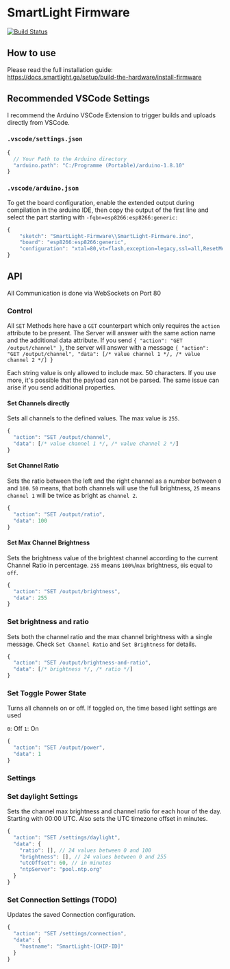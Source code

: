 # SmartLight Firmware

[![Build Status](https://travis-ci.com/adrianjost/SmartLight-Firmware.svg?branch=master)](https://travis-ci.com/adrianjost/SmartLight-Firmware)

## How to use

Please read the full installation guide:
https://docs.smartlight.ga/setup/build-the-hardware/install-firmware

## Recommended VSCode Settings

I recommend the Arduino VSCode Extension to trigger builds and uploads directly from VSCode.

### `.vscode/settings.json`

```js
{
  // Your Path to the Arduino directory
  "arduino.path": "C:/Programme (Portable)/arduino-1.8.10"
}
```

### `.vscode/arduino.json`

To get the board configuration, enable the extended output during compilation in the arduino IDE, then copy the output of the first line and select the part starting with `-fqbn=esp8266:esp8266:generic:`

```js
{
    "sketch": "SmartLight-Firmware\\SmartLight-Firmware.ino",
    "board": "esp8266:esp8266:generic",
    "configuration": "xtal=80,vt=flash,exception=legacy,ssl=all,ResetMethod=nodemcu,CrystalFreq=26,FlashFreq=40,FlashMode=dout,eesz=1M128,led=1,sdk=nonosdk_191024,ip=lm2f,dbg=Disabled,lvl=None____,wipe=none,baud=115200"
}
```

## API

All Communication is done via WebSockets on Port 80

### Control

All `SET` Methods here have a `GET` counterpart which only requires the `action` attribute to be present. The Server will answer with the same action name and the additional data attribute.
If you send `{ "action": "GET /output/channel" }`, the server will answer with a message `{ "action": "GET /output/channel", "data": [/* value channel 1 */, /* value channel 2 */] }`

Each string value is only allowed to include max. 50 characters. If you use more, it's possible that the payload can not be parsed. The same issue can arise if you send additional properties.

#### Set Channels directly

Sets all channels to the defined values. The max value is `255`.

```js
{
  "action": "SET /output/channel",
  "data": [/* value channel 1 */, /* value channel 2 */]
}
```

#### Set Channel Ratio

Sets the ratio between the left and the right channel as a number between `0` and `100`. `50` means, that both channels will use the full brightness, `25` means `channel 1` will be twice as bright as `channel 2`.

```js
{
  "action": "SET /output/ratio",
  "data": 100
}
```

#### Set Max Channel Brightness

Sets the brightness value of the brightest channel according to the current Channel Ratio in percentage. `255` means `100%`/`max` brightness, `0`is equal to `off`.

```js
{
  "action": "SET /output/brightness",
  "data": 255
}
```

### Set brightness and ratio

Sets both the channel ratio and the max channel brightness with a single message.
Check `Set Channel Ratio` and `Set Brightness` for details.

```js
{
  "action": "SET /output/brightness-and-ratio",
  "data": [/* brightness */, /* ratio */]
}
```

### Set Toggle Power State

Turns all channels on or off. If toggled on, the time based light settings are used

`0`: Off
`1`: On

```js
{
  "action": "SET /output/power",
  "data": 1
}
```

### Settings

### Set daylight Settings

Sets the channel max brightness and channel ratio for each hour of the day. Starting with 00:00 UTC.
Also sets the UTC timezone offset in minutes.

```js
{
  "action": "SET /settings/daylight",
  "data": {
    "ratio": [], // 24 values between 0 and 100
    "brightness": [], // 24 values between 0 and 255
    "utcOffset": 60, // in minutes
    "ntpServer": "pool.ntp.org"
  }
}
```

### Set Connection Settings (TODO)

Updates the saved Connection configuration.

```js
{
  "action": "SET /settings/connection",
  "data": {
    "hostname": "SmartLight-[CHIP-ID]"
  }
}
```
